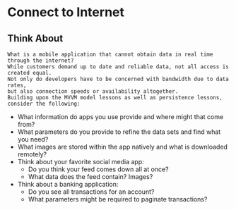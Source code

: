 # Connect to Internet


##  Think About

```
What is a mobile application that cannot obtain data in real time through the internet?  
While customers demand up to date and reliable data, not all access is created equal.  
Not only do developers have to be concerned with bandwidth due to data rates,  
but also connection speeds or availability altogether.  
Building upon the MVVM model lessons as well as persistence lessons, consider the following:
```
- What information do apps you use provide and where might that come from?
- What parameters do you provide to refine the data sets and find what you need?
- What images are stored within the app natively and what is downloaded remotely?
- Think about your favorite social media app:
  - Do you think your feed comes down all at once?
  - What data does the feed contain? Images?
- Think about a banking application:
  - Do you see all transactions for an account?
  - What parameters might be required to paginate transactions?

